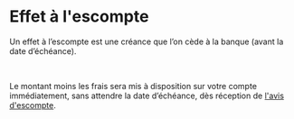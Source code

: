 # Effet à l'escompte

Un effet à l’escompte est une créance que l’on cède à la banque (avant 
 la date d’échéance).


 


Le montant moins les frais sera mis à disposition sur votre compte immédiatement, 
 sans attendre la date d’échéance, dès réception de [l'avis 
 d'escompte](../AvisEscompteAZ/AvisEscompteAZ.md).


